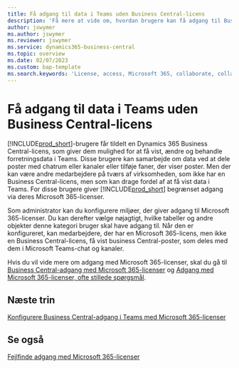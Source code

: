 ```yaml
---
title: Få adgang til data i Teams uden Business Central-licens
description: 'Få mere at vide om, hvordan brugere kan få adgang til Business Central-data i Microsoft Teams-chat og kanaler, med en Microsoft 365-licens, men ingen Business Central-licens.'
author: jswymer
ms.author: jswymer
ms.reviewer: jswymer
ms.service: dynamics365-business-central
ms.topic: overview
ms.date: 02/07/2023
ms.custom: bap-template
ms.search.keywords: 'License, access, Microsoft 365, collaborate, collaboration, Teams, Microsoft Teams'
---
```


# Få adgang til data i Teams uden Business Central-licens

[!INCLUDE[prod_short](includes/prod_short.md)]-brugere får tildelt en Dynamics 365 Business Central-licens, som giver dem mulighed for at få vist, ændre og behandle forretningsdata i Teams. Disse brugere kan samarbejde om data ved at dele poster med chatrum eller kanaler eller tilføje faner, der viser poster. Men der kan være andre medarbejdere på tværs af virksomheden, som ikke har en Business Central-licens, men som kan drage fordel af at få vist data i Teams. For disse brugere giver [!INCLUDE[prod_short](includes/prod_short.md)] begrænset adgang via deres Microsoft 365-licenser.  

Som administrator kan du konfigurere miljøer, der giver adgang til Microsoft 365-licenser. Du kan derefter vælge nøjagtigt, hvilke tabeller og andre objekter denne kategori bruger skal have adgang til. Når den er konfigureret, kan medarbejdere, der har en Microsoft 365-licens, men ikke en Business Central-licens, få vist business Central-poster, som deles med dem i Microsoft Teams-chat og kanaler.

Hvis du vil vide mere om adgang med Microsoft 365-licenser, skal du gå til [Business Central-adgang med Microsoft 365-licenser](admin-access-with-m365-license.md) og [Adgang med Microsoft 365-licenser, ofte stillede spørgsmål](admin-access-with-m365-license-faq.md).

## Næste trin

[Konfigurere Business Central-adgang i Teams med Microsoft 365-licenser](admin-access-with-m365-license-setup.md)  

## Se også

[Fejlfinde adgang med Microsoft 365-licenser](admin-access-with-m365-license-troubleshooting.md)  
